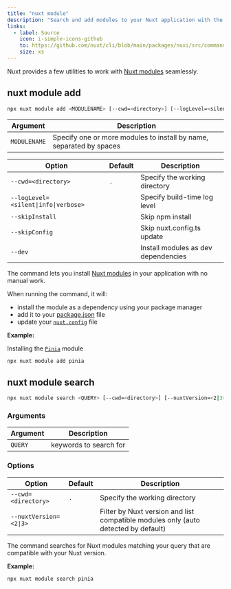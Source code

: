 ```yaml
---
title: "nuxt module"
description: "Search and add modules to your Nuxt application with the command line."
links:
  - label: Source
    icon: i-simple-icons-github
    to: https://github.com/nuxt/cli/blob/main/packages/nuxi/src/commands/module/
    size: xs
---
```


Nuxt provides a few utilities to work with [Nuxt modules](/modules) seamlessly.

## nuxt module add

<!--module-add-cmd-->
```bash [Terminal]
npx nuxt module add <MODULENAME> [--cwd=<directory>] [--logLevel=<silent|info|verbose>] [--skipInstall] [--skipConfig] [--dev]
```
<!--/module-add-cmd-->

<!--module-add-args-->
Argument | Description
--- | ---
`MODULENAME` | Specify one or more modules to install by name, separated by spaces
<!--/module-add-args-->

<!--module-add-opts-->
Option | Default | Description
--- | --- | ---
`--cwd=<directory>` | `.` | Specify the working directory
`--logLevel=<silent\|info\|verbose>` |  | Specify build-time log level
`--skipInstall` |  | Skip npm install
`--skipConfig` |  | Skip nuxt.config.ts update
`--dev` |  | Install modules as dev dependencies
<!--/module-add-opts-->

The command lets you install [Nuxt modules](/modules) in your application with no manual work.

When running the command, it will:

- install the module as a dependency using your package manager
- add it to your [package.json](/docs/4.x/guide/directory-structure/package) file
- update your [`nuxt.config`](/docs/4.x/guide/directory-structure/nuxt-config) file

**Example:**

Installing the [`Pinia`](/modules/pinia) module

```bash [Terminal]
npx nuxt module add pinia
```

## nuxt module search

<!--module-search-cmd-->
```bash [Terminal]
npx nuxt module search <QUERY> [--cwd=<directory>] [--nuxtVersion=<2|3>]
```
<!--/module-search-cmd-->

### Arguments

<!--module-search-args-->
Argument | Description
--- | ---
`QUERY` | keywords to search for
<!--/module-search-args-->

### Options

<!--module-search-opts-->
Option | Default | Description
--- | --- | ---
`--cwd=<directory>` | `.` | Specify the working directory
`--nuxtVersion=<2\|3>` |  | Filter by Nuxt version and list compatible modules only (auto detected by default)
<!--/module-search-opts-->

The command searches for Nuxt modules matching your query that are compatible with your Nuxt version.

**Example:**

```bash [Terminal]
npx nuxt module search pinia
```
